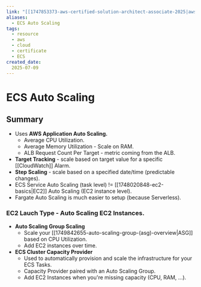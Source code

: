 ```yaml
---
link: "[[1747853373-aws-certified-solution-architect-associate-2025|aws Certified Solution Architect Associate 2025]]"
aliases: 
  - ECS Auto Scaling
tags:
  - resource
  - aws
  - cloud
  - certificate
  - ECS
created_date:
  2025-07-09
---
```

# ECS Auto Scaling
## Summary
- Uses **AWS Application Auto Scaling.**
  - Average CPU Utilization.
  - Average Memory Utilization - Scale on RAM.
  - ALB Request Count Per Target - metric coming from the ALB.
- **Target Tracking** - scale based on target value for a specific [[CloudWatch]] Alarm.
- **Step Scaling** - scale based on a specified date/time (predictable changes).
- ECS Service Auto Scaling (task level) != [[1748020848-ec2-basics|EC2]] Auto Scaling (EC2 instance level).
- Fargate Auto Scaling is much easier to setup (because Serverless).

### EC2 Lauch Type - Auto Scaling EC2 Instances.
- **Auto Scaling Group Scaling**
  - Scale your [[1749842655-auto-scaling-group-(asg)-overview|ASG]] based on CPU Utilization.
  - Add EC2 instances over time.
- **ECS Cluster Capacity Provider**
  - Used to automatically provision and scale the infrastructure for your ECS Tasks.
  - Capacity Provider paired with an Auto Scaling Group.
  - Add EC2 Instances when you're missing capacity (CPU, RAM, ...).

